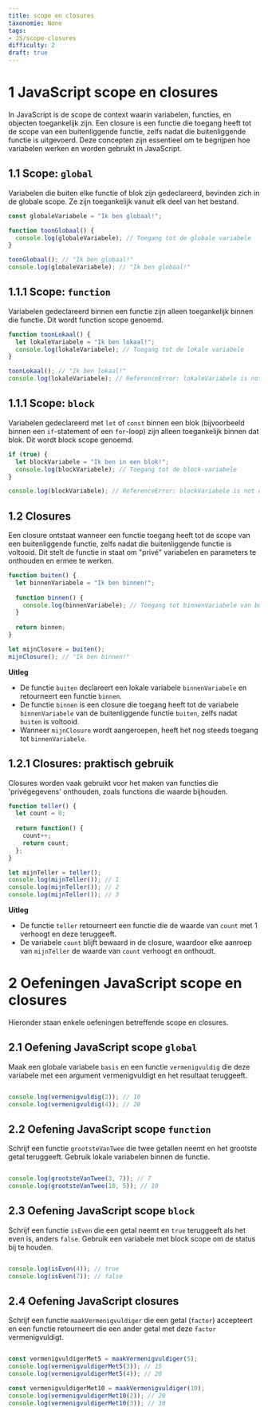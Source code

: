 ```yaml
---
title: scope en closures
taxonomie: None
tags:
- JS/scope-closures
difficulty: 2
draft: true 
---
```


# 1 JavaScript scope en closures
In JavaScript is de scope de context waarin variabelen, functies, en objecten toegankelijk zijn. Een closure is een functie die toegang heeft tot de scope van een buitenliggende functie, zelfs nadat die buitenliggende functie is uitgevoerd. Deze concepten zijn essentieel om te begrijpen hoe variabelen werken en worden gebruikt in JavaScript.

## 1.1 Scope: `global`
Variabelen die buiten elke functie of blok zijn gedeclareerd, bevinden zich in de globale scope. Ze zijn toegankelijk vanuit elk deel van het bestand.

```javascript
const globaleVariabele = "Ik ben globaal!";

function toonGlobaal() {
  console.log(globaleVariabele); // Toegang tot de globale variabele
}

toonGlobaal(); // "Ik ben globaal!"
console.log(globaleVariabele); // "Ik ben globaal!"
```

## 1.1.1 Scope: `function`
Variabelen gedeclareerd binnen een functie zijn alleen toegankelijk binnen die functie. Dit wordt function scope genoemd.

```javascript
function toonLokaal() {
  let lokaleVariabele = "Ik ben lokaal!";
  console.log(lokaleVariabele); // Toegang tot de lokale variabele
}

toonLokaal(); // "Ik ben lokaal!"
console.log(lokaleVariabele); // ReferenceError: lokaleVariabele is not defined
```

## 1.1.1 Scope: `block`
Variabelen gedeclareerd met `let` of `const` binnen een blok (bijvoorbeeld binnen een `if`-statement of een `for`-loop) zijn alleen toegankelijk binnen dat blok. Dit wordt block scope genoemd.

```javascript
if (true) {
  let blockVariabele = "Ik ben in een blok!";
  console.log(blockVariabele); // Toegang tot de block-variabele
}

console.log(blockVariabele); // ReferenceError: blockVariabele is not defined
```

## 1.2 Closures
Een closure ontstaat wanneer een functie toegang heeft tot de scope van een buitenliggende functie, zelfs nadat die buitenliggende functie is voltooid. Dit stelt de functie in staat om "privé" variabelen en parameters te onthouden en ermee te werken.

```javascript
function buiten() {
  let binnenVariabele = "Ik ben binnen!";
  
  function binnen() {
    console.log(binnenVariabele); // Toegang tot binnenVariabele van buiten
  }
  
  return binnen;
}

let mijnClosure = buiten();
mijnClosure(); // "Ik ben binnen!"
```
**Uitleg**
- De functie `buiten` declareert een lokale variabele `binnenVariabele` en retourneert een functie `binnen`.
- De functie `binnen` is een closure die toegang heeft tot de variabele `binnenVariabele` van de buitenliggende functie `buiten`, zelfs nadat `buiten` is voltooid.
- Wanneer `mijnClosure` wordt aangeroepen, heeft het nog steeds toegang tot `binnenVariabele`.

## 1.2.1 Closures: praktisch gebruik
Closures worden vaak gebruikt voor het maken van functies die 'privégegevens' onthouden, zoals functions die waarde bijhouden.

```javascript
function teller() {
  let count = 0;
  
  return function() {
    count++;
    return count;
  };
}

let mijnTeller = teller();
console.log(mijnTeller()); // 1
console.log(mijnTeller()); // 2
console.log(mijnTeller()); // 3
```

**Uitleg**
- De functie `teller` retourneert een functie die de waarde van `count` met 1 verhoogt en deze teruggeeft.
- De variabele `count` blijft bewaard in de closure, waardoor elke aanroep van `mijnTeller` de waarde van `count` verhoogt en onthoudt.

# 2 Oefeningen JavaScript scope en closures
Hieronder staan enkele oefeningen betreffende scope en closures.

## 2.1 Oefening JavaScript scope `global`
Maak een globale variabele `basis` en een functie `vermenigvuldig` die deze variabele met een argument vermenigvuldigt en het resultaat teruggeeft.

```javascript runner

console.log(vermenigvuldig(2)); // 10
console.log(vermenigvuldig(4)); // 20
```

## 2.2 Oefening JavaScript scope `function`
Schrijf een functie `grootsteVanTwee` die twee getallen neemt en het grootste getal teruggeeft. Gebruik lokale variabelen binnen de functie.


```javascript runner

console.log(grootsteVanTwee(3, 7)); // 7
console.log(grootsteVanTwee(10, 5)); // 10
```

## 2.3 Oefening JavaScript scope `block`
Schrijf een functie `isEven` die een getal neemt en `true` teruggeeft als het even is, anders `false`. Gebruik een variabele met block scope om de status bij te houden.


```javascript runner

console.log(isEven(4)); // true
console.log(isEven(7)); // false
```


## 2.4 Oefening JavaScript closures
Schrijf een functie `maakVermenigvuldiger` die een getal (`factor`) accepteert en een functie retourneert die een ander getal met deze `factor` vermenigvuldigt.

```javascript runner

const vermenigvuldigerMet5 = maakVermenigvuldiger(5);
console.log(vermenigvuldigerMet5(3)); // 15
console.log(vermenigvuldigerMet5(4)); // 20

const vermenigvuldigerMet10 = maakVermenigvuldiger(10);
console.log(vermenigvuldigerMet10(2)); // 20
console.log(vermenigvuldigerMet10(3)); // 30
```

